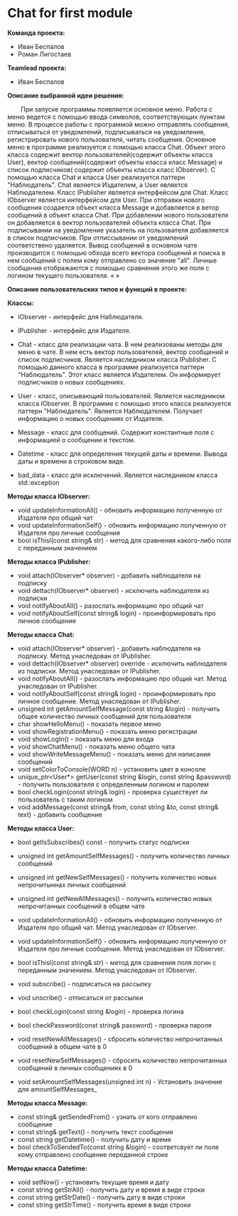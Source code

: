 # Chat for first module

**Команда проекта:**

* Иван Беспалов
* Роман Лигостаев


**Teamlead проекта:**

* Иван Беспалов


**Описание выбранной идеи решения:**

<p style="text-indent: 30px;" >При запуске программы появляется основное меню. Работа с меню ведется с помощью ввода символов, соответствующих пунктам меню. 
В процессе работы с программой можно отправлять сообщения, отписываться от уведомлений, подписываться на уведомления, регистрировать нового пользователя, читать сообщения. 
Основное меню в программе реализуется с помощью класса Chat. Объект этого класса содержит вектор пользователей(содержит объекты класса User), вектор сообщений(содержит объекты класса класс Message) и список подписчиков( содержит объекты класса класс IObserver). С помощью класса Chat и класса User реализуется паттерн "Наблюдатель". Chat является Издателем, а User является Наблюдателем. Класс IPublisher является интерфейсом для Chat. Класс IObserver является интерфейсом для User.
При отправки нового сообщения создается объект класса Message и добавляется в ветор сообщений в объект класса Chat. При добавлении нового пользователя он добавляется в вектор пользователей объекта класса Chat. При подписывании на уведомление указатель на пользователя добавляется в список подписчиков. При отписсывании от уведомлений соответствено удаляется.
Вывод сообщений в основном чате производится с помощью обхода всего вектора сообщений и поиска в нем сообщений с полем кому отправлено со значение "all". Личные сообщения отображаются с помощью сравнения этого же поля с логином текущего пользователя. «&nbsp;» </p>


**Описание пользовательских типов и функций в проекте:**

**Классы:**

* IObserver - интерфейс для Наблюдателя.

* IPublisher - интерфейс для Издателя.

* Chat - класс для реализации чата. В нем реализованы методы для меню в чате. В нем есть вектор пользователей, вектор сообщений и список подписчиков. Является наследником класса IPublisher. С помощью данного класса в программе реализуется паттерн "Наблюдатель". Этот класс является Издателем. Он информирует подписчиков о новых сообщениях.

* User - класс, описывающий пользователей. Является наследником класса IObserver. В программе с помощью этого класса реализуется паттерн "Наблюдатель". Является Наблюдателем. Получает информацию о новых сообщениях от Издателя.

* Message - класс для сообщений. Содержит константные поля с информацией о сообщении и текстом.

* Datetime - класс для определения текущей даты и времени. Вывода даты и времени в строковом виде.

* bad_data - класс для исключений. Является наследником класса std::exception


**Методы класса IObserver:**

* void updateInformationAll() - обновить информацию полученную от Издателя про общий чат
* void updateInformationSelf() - обновить информацию полученную от Издателя про личные сообщения
* bool isThisI(const string& str) - метод для сравнения какого-либо поля с переданным значением


**Методы класса IPublisher:**

* void attach(IObserver* observer) - добавить наблюдателя на подписку
* void dettach(IObserver* observer) - исключить наблюдателя из подписки
* void notifyAboutAll() - разослать информацию про общий чат
* void notifyAboutSelf(const string& login) - проинформировать про личное сообщение


**Методы класса Chat:**

* void attach(IObserver* observer) - добавить наблюдателя на подписку. Метод унаследован от IPublisher.
* void dettach(IObserver* observer) override - исключить наблюдателя из подписки. Метод унаследован от IPublisher.
* void notifyAboutAll() - разослать информацию про общий чат. Метод унаследован от IPublisher.
* void notifyAboutSelf(const string& login) - проинформировать про личное сообщение. Метод унаследован от IPublisher.
* unsigned int getAmountSelfMessage(const string &login) - получить общее количество личных сообщений для пользователя
* char showHelloMenu() - показать первое меню
* void showRegistrationMenu() - показать меню регистрации
* void showLogIn() - показать меню для входа
* void showChatMenu() - показать меню общего чата
* void showWriteMessageMenu() - показать меню для написания сообщений
* void setColorToConsole(WORD n) - установить цвет в консоле
* unique_ptr<User*> getUser(const string &login, const string &password) - получить пользователя с определенным логином и паролем
* bool checkLogin(const string& login) - проверка существует ли пользователь с таким логином
* void addMessage(const string& from, const string &to, const string& text) - добавить сообщение


**Методы класса User:**

* bool getIsSubscribes() const - получить статус подписки 
* unsigned int getAmountSelfMessages() - получить количество личных сообщений
* unsigned int getNewSelfMessages() - получить количество новых непрочитыннах личных сообщений
* unsigned int getNewAllMessages() - получить количество новых непрочитанных сообщений в общем чате

* void updateInformationAll() - обновить информацию полученную от Издателя про общий чат. Метод унаследован от IObserver.
* void updateInformationSelf() - обновить информацию полученную от Издателя про личные сообщения. Метод унаследован от IObserver.
* bool isThisI(const string& str) - метод для сравнения поля логин с переданным значением. Метод унаследован от IObserver.
* void subscribe() - подписаться на рассылку
* void unscribe() - отписаться от рассылки
* bool checkLogin(const string &login) - проверка логина
* bool checkPassword(const string& password) - проверка пароля
* void resetNewAllMessages() - сбросить количество непрочитанных сообщений в общем чате в 0
* void resetNewSelfMessages() - сбросить количество непрочитанных сообщений в личных сообщениях в 0
* void setAmountSelfMessages(unsigned int n) - Установить значение для amountSelfMessages_


**Методы класса Message:**

* const string& getSendedFrom() - узнать от кого отправлено сообщение
* const string& getText() - получить текст сообщения
* const string getDatetime() - получить дату и время
* bool checkToSendedTo(const string &login) - соответсвует ли поле кому отправлено сообщение переданной строке


**Методы класса Datetime:**

* void setNow() - установить текущие время и дату
* const string getStrAll() - получить дату и время в виде строки
* const string getStrDate() - получить дату в виде строки
* const string getStrTime() - получить время в виде строки
